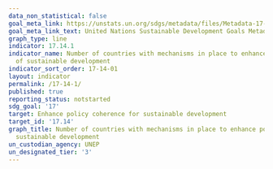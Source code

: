 ```yaml
---
data_non_statistical: false
goal_meta_link: https://unstats.un.org/sdgs/metadata/files/Metadata-17-14-01.pdf
goal_meta_link_text: United Nations Sustainable Development Goals Metadata (pdf 468kB)
graph_type: line
indicator: 17.14.1
indicator_name: Number of countries with mechanisms in place to enhance policy coherence
  of sustainable development
indicator_sort_order: 17-14-01
layout: indicator
permalink: /17-14-1/
published: true
reporting_status: notstarted
sdg_goal: '17'
target: Enhance policy coherence for sustainable development
target_id: '17.14'
graph_title: Number of countries with mechanisms in place to enhance policy coherence of
  sustainable development
un_custodian_agency: UNEP
un_designated_tier: '3'
---
```

